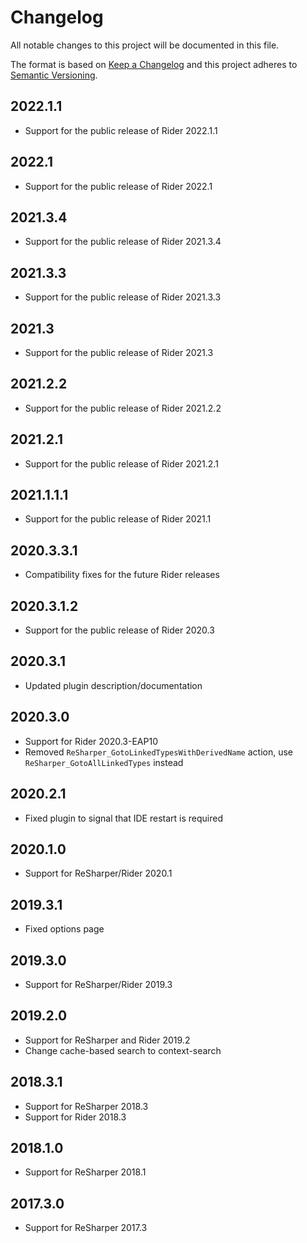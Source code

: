 # Changelog

All notable changes to this project will be documented in this file.

The format is based on [Keep a Changelog](http://keepachangelog.com/en/1.0.0/)
and this project adheres to [Semantic Versioning](http://semver.org/spec/v2.0.0.html).

## 2022.1.1
- Support for the public release of Rider 2022.1.1

## 2022.1
- Support for the public release of Rider 2022.1

## 2021.3.4
- Support for the public release of Rider 2021.3.4

## 2021.3.3
- Support for the public release of Rider 2021.3.3

## 2021.3
- Support for the public release of Rider 2021.3

## 2021.2.2
- Support for the public release of Rider 2021.2.2

## 2021.2.1
- Support for the public release of Rider 2021.2.1


## 2021.1.1.1

- Support for the public release of Rider 2021.1

## 2020.3.3.1

- Compatibility fixes for the future Rider releases

## 2020.3.1.2

- Support for the public release of Rider 2020.3

## 2020.3.1

- Updated plugin description/documentation

## 2020.3.0

- Support for Rider 2020.3-EAP10
- Removed `ReSharper_GotoLinkedTypesWithDerivedName` action, use `ReSharper_GotoAllLinkedTypes` instead

## 2020.2.1

- Fixed plugin to signal that IDE restart is required

## 2020.1.0

- Support for ReSharper/Rider 2020.1

## 2019.3.1

- Fixed options page

## 2019.3.0

- Support for ReSharper/Rider 2019.3

## 2019.2.0

- Support for ReSharper and Rider 2019.2
- Change cache-based search to context-search

## 2018.3.1

- Support for ReSharper 2018.3
- Support for Rider 2018.3

## 2018.1.0

- Support for ReSharper 2018.1

## 2017.3.0

- Support for ReSharper 2017.3
